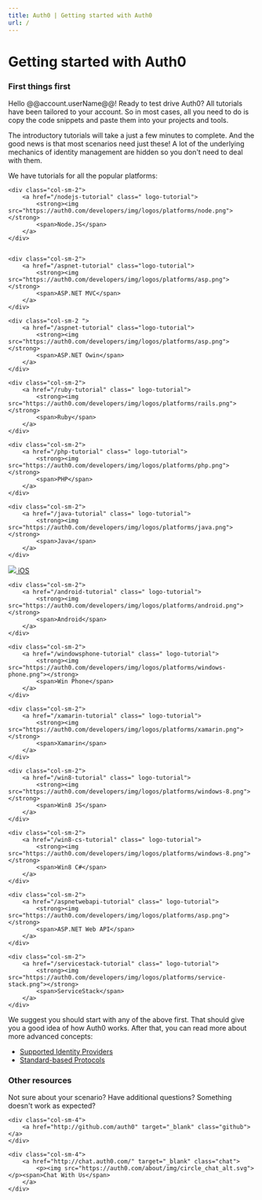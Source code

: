 ```yaml
---
title: Auth0 | Getting started with Auth0
url: /
---
```

# Getting started with Auth0

### First things first

Hello @@account.userName@@! Ready to test drive Auth0? All tutorials have been tailored to your account. So in most cases, all you need to do is copy the code snippets and paste them into your projects and tools.

The introductory tutorials will take a just a few minutes to complete. And the good news is that most scenarios need just these! A lot of the underlying mechanics of identity management are hidden so you don't need to deal with them.

We have tutorials for all the popular platforms:


<div class="row getting-started-logos clearfix">

	<div class="col-sm-2">
		<a href="/nodejs-tutorial" class=" logo-tutorial">
			<strong><img src="https://auth0.com/developers/img/logos/platforms/node.png"></strong>
			<span>Node.JS</span>
		</a>
	</div>


	<div class="col-sm-2">
		<a href="/aspnet-tutorial" class="logo-tutorial">
			<strong><img src="https://auth0.com/developers/img/logos/platforms/asp.png"></strong>
			<span>ASP.NET MVC</span>
		</a>
	</div>

	<div class="col-sm-2 ">
		<a href="/aspnet-tutorial" class="logo-tutorial">
			<strong><img src="https://auth0.com/developers/img/logos/platforms/asp.png"></strong>
			<span>ASP.NET Owin</span>
		</a>
	</div>

	<div class="col-sm-2">
		<a href="/ruby-tutorial" class=" logo-tutorial">
			<strong><img src="https://auth0.com/developers/img/logos/platforms/rails.png"></strong>
			<span>Ruby</span>
		</a>
	</div>

	<div class="col-sm-2">
		<a href="/php-tutorial" class=" logo-tutorial">
			<strong><img src="https://auth0.com/developers/img/logos/platforms/php.png"></strong>
			<span>PHP</span>
		</a>
	</div>

	<div class="col-sm-2">
		<a href="/java-tutorial" class=" logo-tutorial">
			<strong><img src="https://auth0.com/developers/img/logos/platforms/java.png"></strong>
			<span>Java</span>
		</a>
	</div>
</div>

<div class="row getting-started-logos clearfix">
	<div class="col-sm-2">
		<a href="/ios-tutorial" class=" logo-tutorial">
			<strong><img src="https://auth0.com/developers/img/logos/platforms/ios.png"></strong>
			<span>iOS</span>
		</a>
	</div>

	<div class="col-sm-2">
		<a href="/android-tutorial" class=" logo-tutorial">
			<strong><img src="https://auth0.com/developers/img/logos/platforms/android.png"></strong>
			<span>Android</span>
		</a>
	</div>

	<div class="col-sm-2">
		<a href="/windowsphone-tutorial" class=" logo-tutorial">
			<strong><img src="https://auth0.com/developers/img/logos/platforms/windows-phone.png"></strong>
			<span>Win Phone</span>
		</a>
	</div>

	<div class="col-sm-2">
		<a href="/xamarin-tutorial" class=" logo-tutorial">
			<strong><img src="https://auth0.com/developers/img/logos/platforms/xamarin.png"></strong>
			<span>Xamarin</span>
		</a>
	</div>

	<div class="col-sm-2">
		<a href="/win8-tutorial" class=" logo-tutorial">
			<strong><img src="https://auth0.com/developers/img/logos/platforms/windows-8.png"></strong>
			<span>Win8 JS</span>
		</a>
	</div>

	<div class="col-sm-2">
		<a href="/win8-cs-tutorial" class=" logo-tutorial">
			<strong><img src="https://auth0.com/developers/img/logos/platforms/windows-8.png"></strong>
			<span>Win8 C#</span>
		</a>
	</div>
</div>


<div class="row getting-started-logos clearfix">

	<div class="col-sm-2">
		<a href="/aspnetwebapi-tutorial" class=" logo-tutorial">
			<strong><img src="https://auth0.com/developers/img/logos/platforms/asp.png"></strong>
			<span>ASP.NET Web API</span>
		</a>
	</div>

	<div class="col-sm-2">
		<a href="/servicestack-tutorial" class=" logo-tutorial">
			<strong><img src="https://auth0.com/developers/img/logos/platforms/service-stack.png"></strong>
			<span>ServiceStack</span>
		</a>
	</div>
</div>

We suggest you should start with any of the above first. That should give you a good idea of how Auth0 works. After that, you can read more about more advanced concepts:

- [Supported Identity Providers](identityproviders)
- [Standard-based Protocols](protocols)

### Other resources

Not sure about your scenario? Have additional questions? Something doesn't work as expected?

<div class="find-us row">
	<div class="col-sm-4">
		<a href="http://twitter.com/authzero" target="_blank" class="twitter"></a>
	</div>

	<div class="col-sm-4">
		<a href="http://github.com/auth0" target="_blank" class="github"></a>
	</div>

	<div class="col-sm-4">
		<a href="http://chat.auth0.com/" target="_blank" class="chat">
			<p><img src="https://auth0.com/about/img/circle_chat_alt.svg"></p><span>Chat With Us</span>
		</a>
	</div>
</div>
